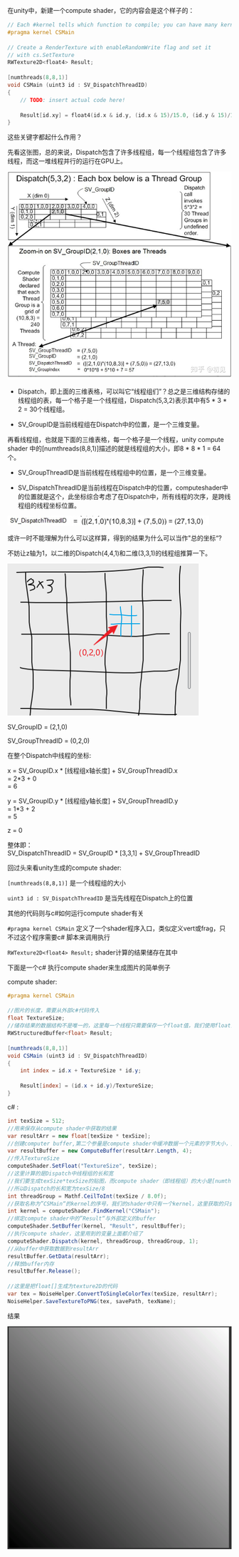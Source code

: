 在unity中，新建一个compute shader，它的内容会是这个样子的：

```c
// Each #kernel tells which function to compile; you can have many kernels
#pragma kernel CSMain

// Create a RenderTexture with enableRandomWrite flag and set it
// with cs.SetTexture
RWTexture2D<float4> Result;

[numthreads(8,8,1)]
void CSMain (uint3 id : SV_DispatchThreadID)
{
    // TODO: insert actual code here!

    Result[id.xy] = float4(id.x & id.y, (id.x & 15)/15.0, (id.y & 15)/15.0, 0.0);
}
```

这些关键字都起什么作用？

先看这张图，总的来说，Dispatch包含了许多线程组，每一个线程组包含了许多线程，而这一堆线程并行的运行在GPU上。

![image.png](/assets/images/2022-08-07-ComputeShader/image-20220707113116-q3bpiff.png)

* Dispatch，即上面的三维表格，可以叫它“线程组们”？总之是三维结构存储的线程组的表，每一个格子是一个线程组，Dispatch(5,3,2)表示其中有5 * 3 * 2 = 30个线程组。

* SV_GroupID是当前线程组在Dispatch中的位置，是一个三维变量。

再看线程组，也就是下面的三维表格，每一个格子是一个线程，unity compute shader 中的[numthreads(8,8,1)]描述的就是线程组的大小，即8 * 8 * 1 = 64 个。

* SV_GroupThreadID是当前线程在线程组中的位置，是一个三维变量。

* SV_DispatchThreadID是当前线程在Dispatch中的位置，computeshader中的位置就是这个，此坐标综合考虑了在Dispatch中，所有线程的次序，是跨线程组的线程坐标位置。

![image](/assets/images/2022-08-07-ComputeShader/image-20220804182912-fdhwqa4.png)

或许一时不能理解为什么可以这样算，得到的结果为什么可以当作"总的坐标“?

不妨让z轴为1，以二维的Dispatch(4,4,1)和二维(3,3,1)的线程组推算一下。

![image](/assets/images/2022-08-07-ComputeShader/net-img-image-20220804170015-jliia3s-20220804222758-d62k1ks.png)

SV_GroupID = (2,1,0) 

SV_GroupThreadID = (0,2,0)

在整个Dispatch中线程的坐标:

x = SV_GroupID.x * [线程组x轴长度]  + SV_GroupThreadID.x  
   = 2*3 + 0  
   = 6

y = SV_GroupID.y * [线程组y轴长度]  + SV_GroupThreadID.y  
   = 1*3 + 2  
   = 5

z = 0

整体即：  
SV_DispatchThreadID = SV_GroupID * [3,3,1] + SV_GroupThreadID


回过头来看unity生成的compute shader:

`[numthreads(8,8,1)]` 是一个线程组的大小

`uint3 id : SV_DispatchThreadID` 是当先线程在Dispatch上的位置

其他的代码则与c#如何运行compute shader有关

`#pragma kernel CSMain` 定义了一个shader程序入口，类似定义vert或frag，只不过这个程序需要c\# 脚本来调用执行

`RWTexture2D<float4> Result;` shader计算的结果储存在其中


下面是一个c\# 执行compute shader来生成图片的简单例子

compute shader:

```glsl
#pragma kernel CSMain

//图片的长度，需要从外部c#代码传入
float TextureSize;
//储存结果的数据结构不是唯一的，这里每一个线程只需要保存一个float值，我们使用float[]
RWStructuredBuffer<float> Result;

[numthreads(8,8,1)]
void CSMain (uint3 id : SV_DispatchThreadID)
{
    int index = id.x + TextureSize * id.y;

    Result[index] = (id.x + id.y)/TextureSize;
}
```

c\# :

```csharp
int texSize = 512;
//用来保存从compute shader中获取的结果
var resultArr = new float[texSize * texSize];
//创建computer buffer,第二个参量是compute shader中缓冲数据一个元素的字节大小，这里float的是4
var resultBuffer = new ComputeBuffer(resultArr.Length, 4);
//传入TextureSize
computeShader.SetFloat("TextureSize", texSize);
//这里计算的是Dispatch中线程组的长和宽
//我们要生成texSize*texSize的贴图，而compute shader（即线程组）的大小是[numthreads(8,8,1)]的
//所以Dispatch的长和宽为texSize/8
int threadGroup = Mathf.CeilToInt(texSize / 8.0f);
//获取名称为”CSMain“的kernel的序号，我们的shader中只有一个kernel，这里获取的只会是0
int kernel = computeShader.FindKernel("CSMain");
//绑定compute shader中的”Result“与外部定义的buffer
computeShader.SetBuffer(kernel, "Result", resultBuffer);
//执行compute shader，这里用到的变量上面都介绍了
computeShader.Dispatch(kernel, threadGroup, threadGroup, 1);
//从buffer中获取数据到resultArr
resultBuffer.GetData(resultArr);
//释放buffer内存
resultBuffer.Release();

//这里是把float[]生成为texture2D的代码
var tex = NoiseHelper.ConvertToSingleColorTex(texSize, resultArr);
NoiseHelper.SaveTextureToPNG(tex, savePath, texName);
```

结果

![image](/assets/images/2022-08-07-ComputeShader/image-20220804191312-qos2dts.png)

